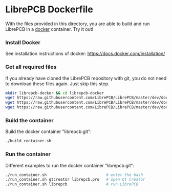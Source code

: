# LibrePCB Dockerfile

With the files provided in this directory, you are able to build and run LibrePCB in a [docker](https://www.docker.com/) container. Try it out!

### Install Docker

See installation instructions of docker: https://docs.docker.com/installation/

### Get all required files

If you already have cloned the LibrePCB repository with git, you do not need to download these files again. Just skip this step.

```bash
mkdir librepcb-docker && cd librepcb-docker
wget https://raw.githubusercontent.com/LibrePCB/LibrePCB/master/dev/docker/Dockerfile
wget https://raw.githubusercontent.com/LibrePCB/LibrePCB/master/dev/docker/build_container.sh
wget https://raw.githubusercontent.com/LibrePCB/LibrePCB/master/dev/docker/run_container.sh
```

### Build the container

Build the docker container "librepcb:git":

```bash
./build_container.sh
```

### Run the container

Different examples to run the docker container "librepcb:git":

```bash
./run_container.sh                          # enter the bash
./run_container.sh qtcreator librepcb.pro   # open Qt Creator
./run_container.sh librepcb                 # run LibrePCB
```

